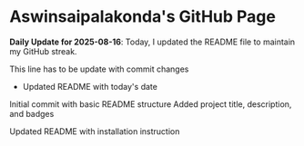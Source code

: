 # Aswinsaipalakonda's GitHub Page

**Daily Update for 2025-08-16**: Today, I updated the README file to maintain my GitHub streak.

This line has to be update with commit changes
 - Updated README with today's date

Initial commit with basic README structure
Added project title, description, and badges

Updated README with installation instruction

